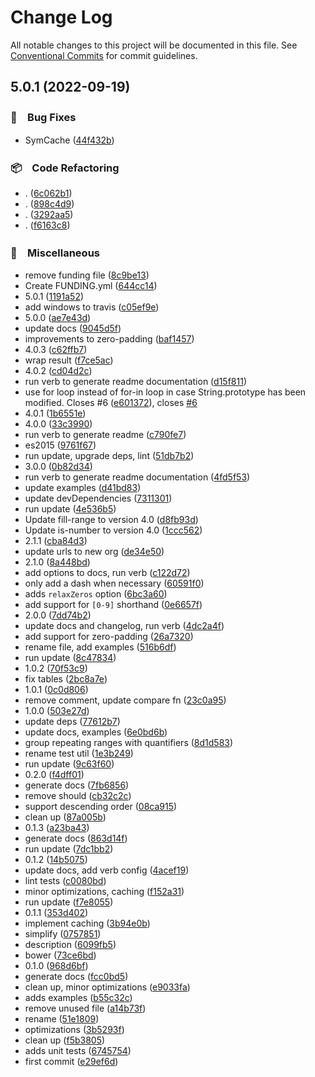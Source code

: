 # Change Log

All notable changes to this project will be documented in this file.
See [Conventional Commits](https://conventionalcommits.org) for commit guidelines.

## 5.0.1 (2022-09-19)



### 🐛　Bug Fixes

* SymCache ([44f432b](https://github.com/bluelovers/to-regex-range/commit/44f432bbe5ac9fe374c8a0d3d9e78702d6b823ed))


### 📦　Code Refactoring

* . ([6c062b1](https://github.com/bluelovers/to-regex-range/commit/6c062b1a436bd2c0959f03df931001d7cf3c4be2))
* . ([898c4d9](https://github.com/bluelovers/to-regex-range/commit/898c4d9650fa00b936595e7458d67848d8434d54))
* . ([3292aa5](https://github.com/bluelovers/to-regex-range/commit/3292aa51bdbe4caadcbebb186c1ed04512b064bb))
* . ([f6163c8](https://github.com/bluelovers/to-regex-range/commit/f6163c878b40f57915647bd61639d0eb76af5ba5))


### 🔖　Miscellaneous

* remove funding file ([8c9be13](https://github.com/bluelovers/to-regex-range/commit/8c9be13043f8a2ad01f26963859fc6ee401960de))
* Create FUNDING.yml ([644cc14](https://github.com/bluelovers/to-regex-range/commit/644cc143b60f3f6c22e9cacd9a833df4678f1de2))
* 5.0.1 ([1191a52](https://github.com/bluelovers/to-regex-range/commit/1191a52afa82f52983e684ceeb8f8d3a150fa881))
* add windows to travis ([c05ef9e](https://github.com/bluelovers/to-regex-range/commit/c05ef9ec07e7703d146467934098ecbde9d0bd95))
* 5.0.0 ([ae7e43d](https://github.com/bluelovers/to-regex-range/commit/ae7e43d97827e87650b975719de5faf0434e34e6))
* update docs ([9045d5f](https://github.com/bluelovers/to-regex-range/commit/9045d5f1c9776c7f2085bb1a260e9b4b7a395a6b))
* improvements to zero-padding ([baf1457](https://github.com/bluelovers/to-regex-range/commit/baf145794b330738591f1f295642378e9e24b1f8))
* 4.0.3 ([c62ffb7](https://github.com/bluelovers/to-regex-range/commit/c62ffb7393af0bf4e929103a752538de9a9adb62))
* wrap result ([f7ce5ac](https://github.com/bluelovers/to-regex-range/commit/f7ce5ace1f41b53c7f81bd76802decffc8a2dcec))
* 4.0.2 ([cd04d2c](https://github.com/bluelovers/to-regex-range/commit/cd04d2cce5691e77b0754bfe801e5c23b5a92ce8))
* run verb to generate readme documentation ([d15f811](https://github.com/bluelovers/to-regex-range/commit/d15f811da2608a43acb31b7cd2e9c444c370bf8f))
* use for loop instead of for-in loop in case String.prototype has been modified. Closes #6 ([e601372](https://github.com/bluelovers/to-regex-range/commit/e6013726c16f14ed7e40ca8d801301784688e8ab)), closes [#6](https://github.com/bluelovers/to-regex-range/issues/6)
* 4.0.1 ([1b6551e](https://github.com/bluelovers/to-regex-range/commit/1b6551e7724305f85bd3feaa0fda35da8753f6e2))
* 4.0.0 ([33c3990](https://github.com/bluelovers/to-regex-range/commit/33c39901652fa443424d9c911861d25c8ca9928b))
* run verb to generate readme ([c790fe7](https://github.com/bluelovers/to-regex-range/commit/c790fe7d780ed077f9624b4bdf381082c70fb426))
* es2015 ([9761f67](https://github.com/bluelovers/to-regex-range/commit/9761f6787b24a8ef6b4847799118c8787d69a5bc))
* run update, upgrade deps, lint ([51db7b2](https://github.com/bluelovers/to-regex-range/commit/51db7b2cbf9b8caeb06b97b9b31003fe0bda0b63))
* 3.0.0 ([0b82d34](https://github.com/bluelovers/to-regex-range/commit/0b82d34899a4bbf1e45622240119a55fa4dadff2))
* run verb to generate readme documentation ([4fd5f53](https://github.com/bluelovers/to-regex-range/commit/4fd5f5368873c971857765b5e7a15e1cc0a80feb))
* update examples ([d41bd83](https://github.com/bluelovers/to-regex-range/commit/d41bd8382a3e9e7105dfb99c28a6b319cb9a8b3a))
* update devDependencies ([7311301](https://github.com/bluelovers/to-regex-range/commit/73113014d9b7d6f9307a27571daa0cee20891af2))
* run update ([4e536b5](https://github.com/bluelovers/to-regex-range/commit/4e536b531ea811c00af7e653502c6cbe5b3fb9f0))
* Update fill-range to version 4.0 ([d8fb93d](https://github.com/bluelovers/to-regex-range/commit/d8fb93d742c42aed5f2d946736df63a5112ea837))
* Update is-number to version 4.0 ([1ccc562](https://github.com/bluelovers/to-regex-range/commit/1ccc562d0b685e977f1af035dbd1e37d373c6791))
* 2.1.1 ([cba84d3](https://github.com/bluelovers/to-regex-range/commit/cba84d314eb8e3284bb73fb16b6709a6acac224b))
* update urls to new org ([de34e50](https://github.com/bluelovers/to-regex-range/commit/de34e5079dbf33f8ac992d87914fa5e3507fa07d))
* 2.1.0 ([8a448bd](https://github.com/bluelovers/to-regex-range/commit/8a448bd3b5b054404777ccc850c53745a7308fb7))
* add options to docs, run verb ([c122d72](https://github.com/bluelovers/to-regex-range/commit/c122d720c8f89889261c15ffe428570b6b5bb9ee))
* only add a dash when necessary ([60591f0](https://github.com/bluelovers/to-regex-range/commit/60591f029886cd879d74df069380824b0a80ea43))
* adds `relaxZeros` option ([6bc3a60](https://github.com/bluelovers/to-regex-range/commit/6bc3a6053b05827ed8dfa52e42f7458cd343e8c3))
* add support for `[0-9]` shorthand ([0e6657f](https://github.com/bluelovers/to-regex-range/commit/0e6657f9a71b96be0a09ceba80df16340f7b66a7))
* 2.0.0 ([7dd74b2](https://github.com/bluelovers/to-regex-range/commit/7dd74b20031f934143b627d2ef2826cdcb1aa4bc))
* update docs and changelog, run verb ([4dc2a4f](https://github.com/bluelovers/to-regex-range/commit/4dc2a4f237d8c9789837828663ef9937d657b72a))
* add support for zero-padding ([26a7320](https://github.com/bluelovers/to-regex-range/commit/26a7320295af1f16bde8f79237d6eeea023872d5))
* rename file, add examples ([516b6df](https://github.com/bluelovers/to-regex-range/commit/516b6df74dc8c819d39b8e33e1afaad34451f488))
* run update ([8c47834](https://github.com/bluelovers/to-regex-range/commit/8c47834ead2da6a3039a8374039aefca5d670b55))
* 1.0.2 ([70f53c9](https://github.com/bluelovers/to-regex-range/commit/70f53c926ac14ba42c317a9084d048e1d342b69f))
* fix tables ([2bc8a7e](https://github.com/bluelovers/to-regex-range/commit/2bc8a7eababa60bee02737729394a4fcade6e56d))
* 1.0.1 ([0c0d806](https://github.com/bluelovers/to-regex-range/commit/0c0d806c570404915951643dd97dbe3090782d1a))
* remove comment, update compare fn ([23c0a95](https://github.com/bluelovers/to-regex-range/commit/23c0a9584ce9b269b53bcd33efa6e1a2908d8cfe))
* 1.0.0 ([503e27d](https://github.com/bluelovers/to-regex-range/commit/503e27d4055bdbc730ffaff8d0f542a248fe00de))
* update deps ([77612b7](https://github.com/bluelovers/to-regex-range/commit/77612b7a51ce6ce86e2931f91c08376ab886844b))
* update docs, examples ([6e0bd6b](https://github.com/bluelovers/to-regex-range/commit/6e0bd6b34aac5d719b60bfbcc8c1481f330cd023))
* group repeating ranges with quantifiers ([8d1d583](https://github.com/bluelovers/to-regex-range/commit/8d1d583ff881d765f77886dc894e2b128ddba595))
* rename test util ([1e3b249](https://github.com/bluelovers/to-regex-range/commit/1e3b2497d0263945ab5c578856812ac46cc733dc))
* run update ([9c63f60](https://github.com/bluelovers/to-regex-range/commit/9c63f604ea5c96fa651b56eeac8290a5df17ee54))
* 0.2.0 ([f4dff01](https://github.com/bluelovers/to-regex-range/commit/f4dff01883c26185d364bab346d92e2bc4e83a8e))
* generate docs ([7fb6856](https://github.com/bluelovers/to-regex-range/commit/7fb685679705470ec3701dbff48ca05a5fd461f9))
* remove should ([cb32c2c](https://github.com/bluelovers/to-regex-range/commit/cb32c2ccd8a4e87f5b5d196b10b3d3df7a0166cc))
* support descending order ([08ca915](https://github.com/bluelovers/to-regex-range/commit/08ca91544d403111e43aaeb72da0098274cf2a0f))
* clean up ([87a005b](https://github.com/bluelovers/to-regex-range/commit/87a005b8b6ec5ca1d3ca46fe860bd92fc7bcde72))
* 0.1.3 ([a23ba43](https://github.com/bluelovers/to-regex-range/commit/a23ba4382e1ab9e8bca5d9768b1764b3995ade40))
* generate docs ([863d14f](https://github.com/bluelovers/to-regex-range/commit/863d14f7c1a093a6865be52bcd354e36f6f76345))
* run update ([7dc1bb2](https://github.com/bluelovers/to-regex-range/commit/7dc1bb25f8bf0b94cec120de917a8d67c9c6213d))
* 0.1.2 ([14b5075](https://github.com/bluelovers/to-regex-range/commit/14b507548c9d50cad69176d044455549d9878ff7))
* update docs, add verb config ([4acef19](https://github.com/bluelovers/to-regex-range/commit/4acef19f8186897cecdad379868a5ad86897dfb1))
* lint tests ([c0080bd](https://github.com/bluelovers/to-regex-range/commit/c0080bdb8496ab0067579a1f468dc34a73a95719))
* minor optimizations, caching ([f152a31](https://github.com/bluelovers/to-regex-range/commit/f152a31455cb916339093ef160cb5ac29aaacc84))
* run update ([f7e8055](https://github.com/bluelovers/to-regex-range/commit/f7e8055f1d5134d0840e8ce96d9d19eeacdb8bb9))
* 0.1.1 ([353d402](https://github.com/bluelovers/to-regex-range/commit/353d4020a22a91ac079615d46909adfaa2d058f1))
* implement caching ([3b94e0b](https://github.com/bluelovers/to-regex-range/commit/3b94e0beda5a69e49cdb65d4ca3f1fce24a93ea1))
* simplify ([0757851](https://github.com/bluelovers/to-regex-range/commit/07578515f6c35186bec75d45f44f5a62e72f5cdf))
* description ([6099fb5](https://github.com/bluelovers/to-regex-range/commit/6099fb510297594b246f0ff347560b05eca6cf1e))
* bower ([73ce6bd](https://github.com/bluelovers/to-regex-range/commit/73ce6bda5915a99c3c123cec07a73cace3a58526))
* 0.1.0 ([968d6bf](https://github.com/bluelovers/to-regex-range/commit/968d6bfd060dc377ed390b8bf6c3b9a3cd04fd99))
* generate docs ([fcc0bd5](https://github.com/bluelovers/to-regex-range/commit/fcc0bd56e039dc506662d51cf9c8257a886d1e07))
* clean up, minor optimizations ([e9033fa](https://github.com/bluelovers/to-regex-range/commit/e9033fa99268989821413d7301b70c2f62da9b99))
* adds examples ([b55c32c](https://github.com/bluelovers/to-regex-range/commit/b55c32cfd0512d12011f70b01c05d954f4f211a3))
* remove unused file ([a14b73f](https://github.com/bluelovers/to-regex-range/commit/a14b73ff4b89d3fa2068edf42825ec43eecf07bc))
* rename ([51e1809](https://github.com/bluelovers/to-regex-range/commit/51e180912fdf170ebffb207de276cc7e60068f77))
* optimizations ([3b5293f](https://github.com/bluelovers/to-regex-range/commit/3b5293fa370f950dc7ef9c204a3575706bf68bc0))
* clean up ([f5b3805](https://github.com/bluelovers/to-regex-range/commit/f5b3805a9ce9ea6e7237230ad1256c644ac2efc9))
* adds unit tests ([6745754](https://github.com/bluelovers/to-regex-range/commit/6745754610ea8767a00159421020ddaac8d29b00))
* first commit ([e29ef6d](https://github.com/bluelovers/to-regex-range/commit/e29ef6d5923abfe9b7c69979cb3632002e9ad0a4))
